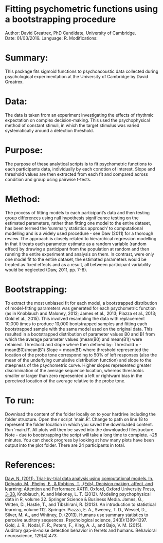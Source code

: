 
# Fitting psychometric functions using a bootstrapping procedure
Author:	David Greatrex, PhD Candidate, University of Cambridge.  
Date: 01/03/2016.
Language: R.
Modifications:

# Summary:
This package fits sigmoid functions to psychoacoustic data collected during psychological
experimentation at the University of Cambridge by David Greatrex.

# Data:
The data is taken from an experiment investigating the effects of rhythmic expectation on
complex decision-making. This used the psychophysical method of constant stimuli, in which
the target stimulus was varied systematically around a detection threshold.

# Purpose:
The purpose of these analytical scripts is to fit psychometric functions to each participants
data, individually by each condtion of interest. Slope and threshold values are then extracted
from each fit and compared across condition and group using pairwise t-tests.

# Method:
The process of fitting models to each participant’s data and then testing group differences using 
null hypothesis significance testing on the estimated parameters, rather than fitting one model to 
the entire dataset, has been termed the ‘summary statistics approach’ to computational modelling and 
is a widely used procedure - see Daw (2011) for a thorough review. The approach is closely related 
to hierarchical regression modelling in that it treats each parameter estimate as a random variable 
(random effect) by drawing a participant from the population at random and then running the entire 
experiment and analysis on them. In contrast, were only one model fit to the entire dataset, the 
estimated parameters would be treated as fixed effects and as a result, all between participant 
variability would be neglected (Daw, 2011, pp. 7-8).

# Bootstrapping:
To extract the most unbiased fit for each model, a bootstrapped distribution of model-fitting 
parameters was generated for each psychometric function (as in Knoblauch and Maloney, 2012; 
James et al., 2013; Piazza et al., 2013; Gold et al., 2015). This involved resampling the data with 
replacement 10,000 times to produce 10,000 bootstrapped samples and fitting each bootstrapped sample 
with the same model used on the original data. This resulted in a bootstrapped distribution of parameter 
values B0 and B1 from which the average parameter values (mean(B0) and mean(B1)) were retained. Threshold
and slope where then defined by:
Threshold = -mean(B0)/mean(B1)
Slope = mean(B1)
where threshold represented the location of the probe tone corresponding to 50% of left responses (also 
the mean of the underlying cumulative distribution function) and slope to the steepness of the psychometric 
curve. Higher slopes represented greater discrimination of the average sequence location, whereas thresholds 
smaller or larger than zero represented a left or rightward bias in the perceived location of the average
relative to the probe tone.

# To run:
Download the content of the folder locally on to your hardrive including the folder structure. 
Open the r script 'main.R'. 
Change to path on line 18 to represent the folder location in which you saved the downloaded content.
Run 'main.R'. All plots will then be saved into the downloaded filestructure.
Note - due to bootstrapping the script will take a long time to complete. ~25 minutes. You can check progress
by looking at how many plots have been output into the plot folder. There are 24 participants in total.

# References:
[Daw, N. (2011). Trial-by-trial data analysis using computational models. In. Delgado, M., Phelps, E., & Robbins, T., (Eds). Decision making, affect, and learning: Attention and Performace XX111. Oxford, Oxford University Press, 3-38.](http://www.cns.nyu.edu/~daw/d10.pdf)
Knoblauch, K. and Maloney, L. T. (2012). Modeling psychophysical data in R, volume
32. Springer Science & Business Media.
James, G., Witten, D., Hastie, T., and Tibshirani, R. (2013). An introduction to
statistical learning, volume 112. Springer.
Piazza, E. A., Sweeny, T. D., Wessel, D., Silver, M. A., and Whitney, D. (2013). Humans
use summary statistics to perceive auditory sequences. Psychological science,
24(8):1389–1397.
Gold, J. R., Nodal, F. R., Peters, F., King, A. J., and Bajo, V. M. (2015). Auditory
gap-in-noise detection behavior in ferrets and humans. Behavioral neuroscience,
129(4):473.
